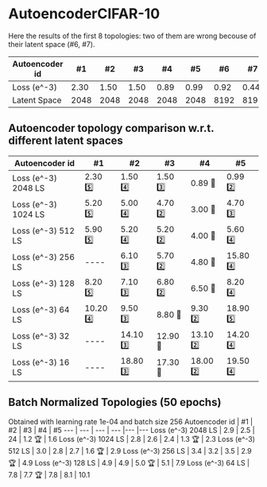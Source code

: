 # AutoencoderCIFAR-10
Here the results of the first 8 topologies: two of them are wrong becouse of their latent space (#6, #7).

Autoencoder id | #1 | #2 | #3 | #4 | #5 | #6 | #7 | #8 
--- | --- | --- | --- |--- |--- |--- |--- |--- 
Loss (e^-3) | 2.30 | 1.50 | 1.50 | 0.89 | 0.99 | 0.92 | 0.44 | 2.40
Latent Space | 2048 | 2048 | 2048 | 2048 | 2048 | 8192 | 8192 | 2048

## Autoencoder topology comparison w.r.t. different latent spaces
Autoencoder id | #1 | #2 | #3 | #4 | #5
--- | --- | --- | --- |--- |---
Loss (e^-3) 2048 LS | 2.30 :five: | 1.50 :four: | 1.50 :three: | 0.89 :1st_place_medal: | 0.99 :two:
Loss (e^-3) 1024 LS | 5.20 :five: | 5.00 :four: | 4.70 :two: | 3.00 :1st_place_medal: | 4.70 :three:
Loss (e^-3) 512 LS | 5.90 :five: | 5.20 :four: | 5.20 :two: | 4.00 :1st_place_medal: | 5.60 :four:
Loss (e^-3) 256 LS | ---- | 6.10 :three: | 5.70 :two: | 4.80 :1st_place_medal: | 15.80 :four:
Loss (e^-3) 128 LS | 8.20 :five: | 7.10 :three: | 6.80 :two: | 6.50 :1st_place_medal: | 8.20 :four:
Loss (e^-3) 64 LS | 10.20 :four: | 9.50 :three: | 8.80 :1st_place_medal: | 9.30 :two: | 18.90 :five:
Loss (e^-3) 32 LS | ---- | 14.10 :three: | 12.90 :1st_place_medal: | 13.10 :two: | 14.20 :four:
Loss (e^-3) 16 LS | ---- | 18.80 :three: | 17.30 :1st_place_medal: | 18.00 :two: | 19.50 :four:

## Batch Normalized Topologies (50 epochs)
Obtained with learning rate 1e-04 and batch size 256
Autoencoder id | #1 | #2 | #3 | #4 | #5
--- | --- | --- | --- |--- |---
Loss (e^-3) 2048 LS | 2.9 | 2.5 | 24 | 1.2 :trophy: | 1.6 
Loss (e^-3) 1024 LS | 2.8 | 2.6 | 2.4 | 1.3 :trophy: | 2.3 
Loss (e^-3) 512 LS | 3.0 | 2.8 | 2.7 | 1.6 :trophy: | 2.9 
Loss (e^-3) 256 LS | 3.4 | 3.2 | 3.5 | 2.9 :trophy: | 4.9 
Loss (e^-3) 128 LS | 4.9 | 4.9 | 5.0 :trophy: | 5.1 | 7.9 
Loss (e^-3) 64 LS | 7.8 | 7.7 :trophy: | 7.8 | 8.1 | 10.1 



